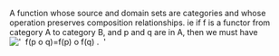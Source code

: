 A function whose source and domain sets are categories and whose
operation preserves composition relationships. ie if f is a functor from
category A to category B, and p and q are in A, then we must have
!['  f(p o q)=f(p) o f(q) .  '](../dictionary/equation_images/3676.1..png)
